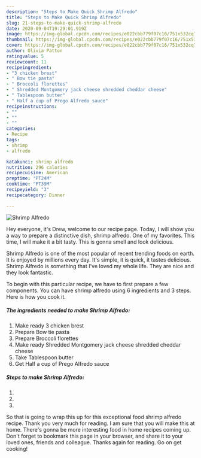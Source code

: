 ```yaml
---
description: "Steps to Make Quick Shrimp Alfredo"
title: "Steps to Make Quick Shrimp Alfredo"
slug: 21-steps-to-make-quick-shrimp-alfredo
date: 2020-09-04T19:29:01.919Z
image: https://img-global.cpcdn.com/recipes/e022cbb779f07c16/751x532cq70/shrimp-alfredo-recipe-main-photo.jpg
thumbnail: https://img-global.cpcdn.com/recipes/e022cbb779f07c16/751x532cq70/shrimp-alfredo-recipe-main-photo.jpg
cover: https://img-global.cpcdn.com/recipes/e022cbb779f07c16/751x532cq70/shrimp-alfredo-recipe-main-photo.jpg
author: Olivia Patton
ratingvalue: 5
reviewcount: 11
recipeingredient:
- "3 chicken brest"
- " Bow tie pasta"
- " Broccoli florettes"
- " Shredded Montgomery jack cheese shredded cheddar cheese"
- " Tablespoon butter"
- " Half a cup of Prego Alfredo sauce"
recipeinstructions:
- ""
- ""
- ""
categories:
- Recipe
tags:
- shrimp
- alfredo

katakunci: shrimp alfredo 
nutrition: 296 calories
recipecuisine: American
preptime: "PT24M"
cooktime: "PT39M"
recipeyield: "3"
recipecategory: Dinner

---
```



![Shrimp Alfredo](https://img-global.cpcdn.com/recipes/e022cbb779f07c16/751x532cq70/shrimp-alfredo-recipe-main-photo.jpg)

Hey everyone, it's Drew, welcome to our recipe page. Today, I will show you a way to prepare a distinctive dish, shrimp alfredo. One of my favorites. This time, I will make it a bit tasty. This is gonna smell and look delicious.



Shrimp Alfredo is one of the most popular of recent trending foods on earth. It is enjoyed by millions every day. It's simple, it is quick, it tastes delicious. Shrimp Alfredo is something that I've loved my whole life. They are nice and they look fantastic.


To begin with this particular recipe, we have to first prepare a few components. You can have shrimp alfredo using 6 ingredients and 3 steps. Here is how you cook it.

<!--inarticleads1-->

##### The ingredients needed to make Shrimp Alfredo:

1. Make ready 3 chicken brest
1. Prepare  Bow tie pasta
1. Prepare  Broccoli florettes
1. Make ready  Shredded Montgomery jack cheese shredded cheddar cheese
1. Take  Tablespoon butter
1. Get  Half a cup of Prego Alfredo sauce




<!--inarticleads2-->

##### Steps to make Shrimp Alfredo:

1. 
1. 
1. 




So that is going to wrap this up for this exceptional food shrimp alfredo recipe. Thank you very much for reading. I am sure that you will make this at home. There's gonna be more interesting food in home recipes coming up. Don't forget to bookmark this page in your browser, and share it to your loved ones, friends and colleague. Thanks again for reading. Go on get cooking!
